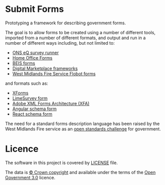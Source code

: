 # Submit Forms

Prototyping a framework for describing government forms.

The goal is to allow forms to be created using a number of different tools, imported from a number of different formats, and output and run in a number of different ways
including, but not limited to:

* [ONS eQ survey runner](https://github.com/ONSdigital/eq-compose)
* [Home Office Forms](https://github.com/UKHomeOfficeForms)
* [BEIS forms](https://github.com/UKGovernmentBEIS/beis-forms-frontend)
* [Digital Marketplace frameworks](https://github.com/alphagov/digitalmarketplace-frameworks)
* [West Midlands Fire Service Flobot forms](https://github.com/wmfs/tymly/blob/master/plugins/flobot-forms-plugin/test/fixtures/blueprints/forms/forms/simple-form.json)

and formats such as:

* [XForms](https://en.wikipedia.org/wiki/XForms)
* [LimeSurvey form](https://manual.limesurvey.org/Exporting_a_survey_structure)
* [Adobe XML Forms Architecture (XFA)](https://en.wikipedia.org/wiki/XFA)
* [Angular schema form](http://schemaform.io/)
* [React schema form](https://github.com/mozilla-services/react-jsonschema-form)

The need for a standard forms description language has been raised by the West Midlands Fire service as an [open standards challenge](https://github.com/alphagov/open-standards/issues/51) for government.

# Licence

The software in this project is covered by [LICENSE](LICENSE) file.

The data is [© Crown copyright](http://www.nationalarchives.gov.uk/information-management/re-using-public-sector-information/copyright-and-re-use/crown-copyright/)
and available under the terms of the [Open Government 3.0](https://www.nationalarchives.gov.uk/doc/open-government-licence/version/3/) licence.
